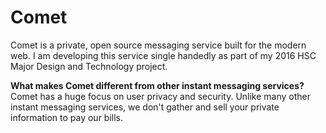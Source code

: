 # Comet
Comet is a private, open source messaging service built for the modern web. I am developing this service single handedly as part of my 2016 HSC Major Design and Technology project.

**What makes Comet different from other instant messaging services?**  
Comet has a huge focus on user privacy and security. Unlike many other instant messaging services, we don't gather and sell your private information to pay our bills.
